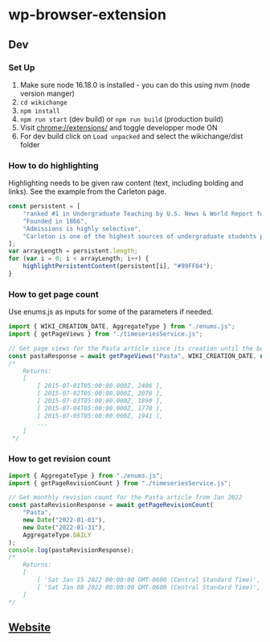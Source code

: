 # wp-browser-extension

## Dev

### Set Up

1. Make sure node 16.18.0 is installed - you can do this using nvm (node version manger)
2. ```cd wikichange```
3. ```npm install```
4. ```npm run start``` (dev build) or ```npm run build``` (production build) 
5. Visit [chrome://extensions/](chrome://extensions/) and toggle developper mode ON
6. For dev build click on `Load unpacked` and select the wikichange/dist folder

### How to do highlighting

Highlighting needs to be given raw content (text, including bolding and links). See the example from the Carleton page.

```javascript
const persistent = [
    "ranked #1 in Undergraduate Teaching by U.S. News & World Report for over a decade",
    "Founded in 1866",
    "Admissions is highly selective",
    "Carleton is one of the highest sources of undergraduate students pursuing doctorates",
];
var arrayLength = persistent.length;
for (var i = 0; i < arrayLength; i++) {
    highlightPersistentContent(persistent[i], "#99FF84");
}
```

### How to get page count

Use enums.js as inputs for some of the parameters if needed.

```javascript
import { WIKI_CREATION_DATE, AggregateType } from "./enums.js";
import { getPageViews } from "./timeseriesService.js";

// Get page views for the Pasta article since its creation until the beginning of 2022 by day
const pastaResponse = await getPageViews("Pasta", WIKI_CREATION_DATE, new Date("2022-01-01"), AggregateType.DAILY);
/*
    Returns:
    [
        [ 2015-07-01T05:00:00.000Z, 2406 ],
        [ 2015-07-02T05:00:00.000Z, 2076 ],
        [ 2015-07-03T05:00:00.000Z, 1890 ],
        [ 2015-07-04T05:00:00.000Z, 1770 ],
        [ 2015-07-05T05:00:00.000Z, 1941 ],
        ...
    ]
 */
```

### How to get revision count

```javascript
import { AggregateType } from "./enums.js";
import { getPageRevisionCount } from "./timeseriesService.js";

// Get monthly revision count for the Pasta article from Jan 2022
const pastaRevisionResponse = await getPageRevisionCount(
    "Pasta",
    new Date("2022-01-01"),
    new Date("2022-01-31"),
    AggregateType.DAILY
);
console.log(pastaRevisionResponse);
/*
    Returns:
    [
        [ 'Sat Jan 15 2022 00:00:00 GMT-0600 (Central Standard Time)', 1 ],
        [ 'Sat Jan 08 2022 00:00:00 GMT-0600 (Central Standard Time)', 1 ]
    ]
*/
```

## [Website](https://sukritsangvong.github.io/wp-browser-extension/)
